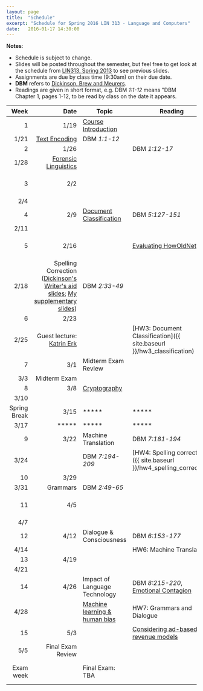 ```yaml
---
layout: page
title:  "Schedule"
excerpt: "Schedule for Spring 2016 LIN 313 - Language and Computers"
date:   2016-01-17 14:30:00
---
```


**Notes**:

- Schedule is subject to change. 
- Slides will be posted throughout the semester, but feel free to get look at the schedule from [LIN313, Spring 2013](http://lnc-s13.utcompling.com/schedule) to see previous slides.
- Assignments are due by class time (9:30am) on their due date.
- **DBM** refers to [Dickinson, Brew and Meurers](http://www.wiley.com/WileyCDA/WileyTitle/productCd-EHEP002779.html).
- Readings are given in short format, e.g. DBM *1:1-12* means "DBM Chapter 1, pages 1-12, to be read by class on the date it appears.

Week	|  Date	| Topic	| Reading | Assignment
 ---: | ---: | --- | --- | ---
1  | 1/19 | [Course Introduction]({{site.baseurl}}/public/slides/LNC-Intro.pdf) |  |
   | 1/21 | [Text Encoding]({{site.baseurl}}/public/slides/DBM-Text-Encoding.pdf) |  DBM *1:1-12* |
2  | 1/26 |               |  DBM *1:12-17* |
   | 1/28 | [Forensic Linguistics]({{site.baseurl}}/public/slides/LNC-ForensicLinguistics.pdf)  |   |
3  | 2/2  |   |   | [HW1: Encoding Language]({{ site.baseurl }}/hw1_text_encoding)
   | 2/4  |    | 
4  | 2/9  | [Document Classification]({{site.baseurl}}/public/slides/LNC-DocClassify.pdf) | DBM *5:127-151* 
   | 2/11 |    | |
5  | 2/16 |    | [Evaluating HowOldNet](https://www.peoplepattern.com/machine-predictions-wild-howoldnet-might-much-better-social-media-lead-believe/) | [HW2: Forensic Linguistics]({{ site.baseurl }}/hw2_forensic_linguistics)
   | 2/18 | Spelling Correction ([Dickinson's Writer's aid slides]({{site.baseurl}}/public/slides/dickinson_writers_aids.pdf); [My supplementary slides]({{site.baseurl}}/public/slides/LNC-Spelling.pdf))  | DBM *2:33-49*
6  | 2/23 |    | 
   | 2/25 | Guest lecture: [Katrin Erk](http://www.katrinerk.com) |  | [HW3: Document Classification]({{ site.baseurl }}/hw3_classification)
7  | 3/1  | Midterm Exam Review   | 
   | 3/3  | Midterm Exam | 
8  | 3/8  | [Cryptography]({{site.baseurl}}/public/slides/LNC-Cryptography.pdf) | 
   | 3/10 |    | 
Spring Break   | 3/15 | *****   | ***** | *****
   | 3/17 | *****   | ***** | *****
9  | 3/22 | Machine Translation | DBM *7:181-194* | 
   | 3/24 |    | DBM *7:194-209* | [HW4: Spelling correction]({{ site.baseurl }}/hw4_spelling_correction)
10 | 3/29 |    | 
   | 3/31 | Grammars | DBM *2:49-65*
11 | 4/5  |    | | [HW5: Cryptography]({{ site.baseurl }}/hw5_cryptography)
   | 4/7  |    | 
12 | 4/12 | Dialogue & Consciousness | DBM *6:153-177*
   | 4/14 |    | | HW6: Machine Translation
13 | 4/19 |    | 
   | 4/21 |    | 
14 | 4/26 | Impact of Language Technology | DBM *8:215-220*, [Emotional Contagion](https://www.peoplepattern.com/emotional-contagion-one/) | 
   | 4/28 |    | [Machine learning & human bias](http://techcrunch.com/2015/08/02/machine-learning-and-human-bias-an-uneasy-pair/)| HW7: Grammars and Dialogue
15 | 5/3  |    | [Considering ad-based revenue models](https://www.peoplepattern.com/considering-ad-based-revenue-models/) 
   | 5/5  | Final Exam Review | 
Exam week |    | Final Exam: TBA  |   | Essay: Social context of language and computers (due 5/9, 9:30am)
 
